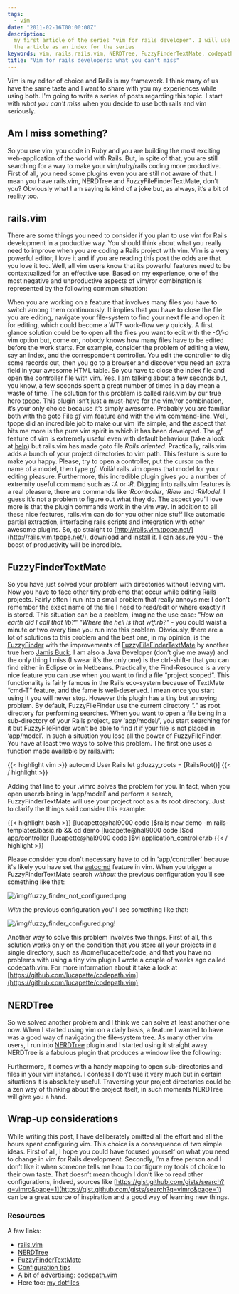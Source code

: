 ```yaml
---
tags:
  - vim
date: "2011-02-16T00:00:00Z"
description:
  my first article of the series "vim for rails developer". I will use
  the article as an index for the series
keywords: vim, rails,rails.vim, NERDTree, FuzzyFinderTextMate, codepath
title: "Vim for rails developers: what you can't miss"
---
```


Vim is my editor of choice and Rails is my framework. I think many of us have
the same taste and I want to share with you my experiences while using both.
I'm going to write a series of posts regarding this topic. I start with _what
you can't miss_ when you decide to use both rails and vim seriously.

## Am I miss something?

So you use vim, you code in Ruby and you are building the most exciting
web-application of the world with Rails. But, in spite of that, you are still
searching for a way to make your vim/ruby/rails coding more productive. First
of all, you need some plugins even you are still not aware of that. I mean you
have rails.vim, NERDTree and FuzzyFileFinderTextMate, don’t you? Obviously
what I am saying is kind of a joke but, as always, it’s a bit of reality too.

## rails.vim

There are some things you need to consider if you plan to use vim for Rails
development in a productive way. You should think about what you really need
to improve when you are coding a Rails project with vim. Vim is a very
powerful editor, I love it and if you are reading this post the odds are that
you love it too. Well, all vim users know that its powerful features need to
be contextualized for an effective use. Based on my experience, one of the
most negative and unproductive aspects of vim/ror combination is represented
by the following common situation:

When you are working on a feature that involves many files you have to switch
among them continuously. It implies that you have to close the file you are
editing, navigate your file-system to find your next file and open it for
editing, which could become a WTF work-flow very quickly. A first glance
solution could be to open all the files you want to edit with the _-O/-o_ vim
option but, come on, nobody knows how many files have to be edited before the
work starts. For example, consider the problem of editing a view, say an
index, and the correspondent controller. You edit the controller to dig some
records out, then you go to a browser and discover you need an extra field in
your awesome HTML table. So you have to close the index file and open the
controller file with vim. Yes, I am talking about a few seconds but, you know,
a few seconds spent a great number of times in a day mean a waste of time. The
solution for this problem is called rails.vim by our true hero
[tpope](http://tpo.pe/). This plugin isn’t just a must-have for the vim/ror
combination, it’s your only choice because it’s simply awesome. Probably you
are familiar both with the goto File _gf_ vim feature and with the vim
command-line. Well, tpope did an incredible job to make our vim life simple,
and the aspect that hits me more is the pure vim spirit in which it has been
developed. The _gf_ feature of vim is extremely useful even with default
behaviour (take a look at
[help](http://vimdoc.sourceforge.net/htmldoc/editing.html#gf)) but rails.vim
has made goto file _Rails oriented_. Practically, rails.vim adds a bunch of
your project directories to vim path. This feature is sure to make you happy.
Please, try to open a controller, put the cursor on the name of a model, then
type _gf_. Voilà! rails.vim opens that model for your editing pleasure.
Furthermore, this incredible plugin gives you a number of extremity useful
command such as _:A_ or _:R_. Digging into rails.vim features is a real
pleasure, there are commands like _:Rcontroller_, _:Riew_ and _:RModel_. I
guess it’s not a problem to figure out what they do. The aspect you’ll love
more is that the plugin commands work in the vim way. In addition to all these
nice features, rails.vim can do for you other nice stuff like automatic
partial extraction, interfacing rails scripts and integration with other
awesome plugins. So, go straight to
[http://rails.vim.tpope.net/](http://rails.vim.tpope.net/), download and
install it. I can assure you - the boost of productivity will be incredible.

## FuzzyFinderTextMate

So you have just solved your problem with directories without leaving vim. Now
you have to face other tiny problems that occur while editing Rails projects.
Fairly often I run into a small problem that really annoys me: I don’t
remember the exact name of the file I need to read/edit or where exactly it is
stored. This situation can be a problem, imagine the use case: _"How on earth
did I call that lib?" "Where the hell is that *wtf.rb*?"_ - you could waist a
minute or two every time you run into this problem. Obviously, there are a lot
of solutions to this problem and the best one, in my opinion, is the
[FuzzyFinder](http://www.vim.org/scripts/script.php?script_id=1984) with the
improvements of
[FuzzyFileFinderTextMate](http://weblog.jamisbuck.org/2009/1/28/the-future-of-fuzzyfinder-textmate)
by another true hero [Jamis Buck](http://weblog.jamisbuck.org/). I am also a
Java Developer (don’t give me away) and the only thing I miss (I swear it’s
the only one) is the ctrl-shift-r that you can find either in Eclipse or in
Netbeans. Practically, the Find-Resource is a very nice feature you can use
when you want to find a file “project scoped”. This functionality is fairly
famous in the Rails eco-system because of TextMate “cmd-T” feature, and the
fame is well-deserved. I mean once you start using it you will never stop.
However this plugin has a tiny but annoying problem. By default,
FuzzyFileFinder use the current directory _*"."*_ as root directory for
performing searches. When you want to open a file being in a sub-directory of
your Rails project, say ‘app/model/’, you start searching for it but
FuzzyFileFinder won’t be able to find it if your file is not placed in
‘app/model’. In such a situation you lose all the power of FuzzyFileFinder.
You have at least two ways to solve this problem. The first one uses a
function made available by rails.vim:

{{< highlight vim >}}
autocmd User Rails let g:fuzzy_roots = [RailsRoot()]
{{< / highlight >}}

Adding that line to your .vimrc solves the problem for you. In fact, when you
open user.rb being in ‘app/model’ and perform a search, FuzzyFinderTextMate
will use your project root as a its root directory. Just to clarify the things
said consider this example:

{{< highlight bash >}}
[lucapette@hal9000 code ]$rails new demo -m rails-templates/basic.rb && cd demo
[lucapette@hal9000 code ]$cd app/controller
[lucapette@hal9000 code ]$vi application_controller.rb
{{< / highlight >}}

Please consider you don't necessary have to cd in 'app/controller' because
it's likely you have set the
[autocmd](http://vimdoc.sourceforge.net/htmldoc/autocmd.html) feature in vim.
When you trigger a FuzzyFinderTextMate search _*without*_ the previous
configuration you'll see something like that:

![/img/fuzzy_finder_not_configured.png](/img/fuzzy_finder_not_configured.png)

_*With*_ the previous configuration you'll see something like that:

![/img/fuzzy_finder_configured.png!](/img/fuzzy_finder_configured.png)

Another way to solve this problem involves two things. First of all, this
solution works only on the condition that you store all your projects in a
single directory, such as /home/lucapette/code, and that you have no problems
with using a tiny vim plugin I wrote a couple of weeks ago called
codepath.vim. For more information about it take a look at
[https://github.com/lucapette/codepath.vim](https://github.com/lucapette/codepath.vim)

## NERDTree

So we solved another problem and I think we can solve at least another one
now. When I started using vim on a daily basis, a feature I wanted to have was
a good way of navigating the file-system tree. As many other vim users, I run
into [NERDTree](https://github.com/scrooloose/nerdtree) plugin and I started
using it straight away. NERDTree is a fabulous plugin that produces a window
like the following:

Furthermore, it comes with a handy mapping to open sub-directories and files
in your vim instance. I confess I don’t use it very much but in certain
situations it is absolutely useful. Traversing your project directories could
be a zen way of thinking about the project itself, in such moments NERDTree
will give you a hand.

## Wrap-up considerations

While writing this post, I have deliberately omitted all the effort and all
the hours spent configuring vim. This choice is a consequence of two simple
ideas. First of all, I hope you could have focused yourself on what you need
to change in vim for Rails development. Secondly, I’m a free person and I
don’t like it when someone tells me how to configure my tools of choice to
their own taste. That doesn’t mean though I don’t like to read other
configurations, indeed, sources like
[https://gist.github.com/gists/search?q=vimrc&page=1](https://gist.github.com/gists/search?q=vimrc&page=1)
can be a great source of inspiration and a good way of learning new things.

### Resources

A few links:

- [rails.vim](http://rails.vim.tpope.net/)
- [NERDTree](https://github.com/scrooloose/nerdtree)
- [FuzzyFinderTextMate](http://weblog.jamisbuck.org/2009/1/28/the-future-of-fuzzyfinder-textmate)
- [Configuration tips](http://codeulate.com/2010/02/installing-fuzzyfinder_textmate-textmates-cmdt-in-vim/)
- A bit of advertising: [codepath.vim](http://www.vim.org/scripts/script.php?script_id=3435)
- Here too: [my dotfiles](https://github.com/lucapette/dotfiles)
